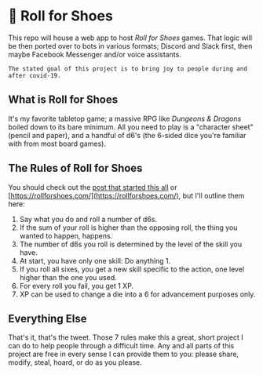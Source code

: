# 🌱 Roll for Shoes

This repo will house a web app to host _Roll for Shoes_ games. That logic will be then ported over to bots in various formats; Discord and Slack first, then maybe Facebook Messenger and/or voice assistants.

`The stated goal of this project is to bring joy to people during and after covid-19.`

## What is Roll for Shoes

It's my favorite tabletop game; a massive RPG like _Dungeons & Dragons_ boiled down to its bare minimum. All you need to play is a "character sheet" (pencil and paper), and a handful of d6's (the 6-sided dice you're familiar with from most board games).

## The Rules of Roll for Shoes

You should check out the [post that started this all](http://story-games.com/forums/discussion/11348/microdungeons-i-roll-to-see-if-i-have-shoes-on) or [https://rollforshoes.com/](https://rollforshoes.com/), but I'll outline them here:

1. Say what you do and roll a number of d6s.
2. If the sum of your roll is higher than the opposing roll, the thing you wanted to happen, happens.
3. The number of d6s you roll is determined by the level of the skill you have.
4. At start, you have only one skill: Do anything 1.
5. If you roll all sixes, you get a new skill specific to the action, one level higher than the one you used.
6. For every roll you fail, you get 1 XP.
7. XP can be used to change a die into a 6 for advancement purposes only.

## Everything Else

That's it, that's the tweet. Those 7 rules make this a great, short project I can do to help people through a difficult time. Any and all parts of this project are free in every sense I can provide them to you: please share, modify, steal, hoard, or do as you please.
